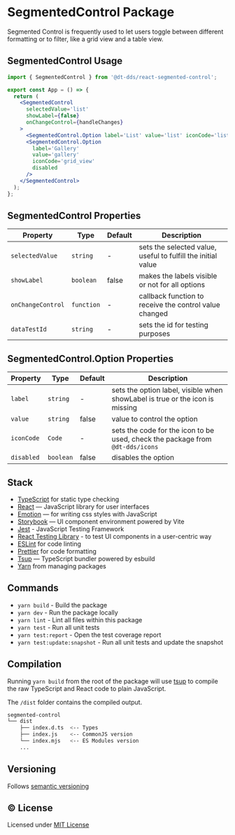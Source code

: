 # SegmentedControl Package

Segmented Control is frequently used to let users toggle between different formatting or to filter, like a grid view and a table view.

## SegmentedControl Usage

```jsx
import { SegmentedControl } from '@dt-dds/react-segmented-control';

export const App = () => {
  return (
    <SegmentedControl
      selectedValue='list'
      showLabel={false}
      onChangeControl={handleChanges}
    >
      <SegmentedControl.Option label='List' value='list' iconCode='list' />
      <SegmentedControl.Option
        label='Gallery'
        value='gallery'
        iconCode='grid_view'
        disabled
      />
    </SegmentedControl>
  );
};
```

## SegmentedControl Properties

| Property          | Type       | Default | Description                                                  |
| ----------------- | ---------- | ------- | ------------------------------------------------------------ |
| `selectedValue`   | `string`   | -       | sets the selected value, useful to fulfill the initial value |
| `showLabel`       | `boolean`  | false   | makes the labels visible or not for all options              |
| `onChangeControl` | `function` | -       | callback function to receive the control value changed       |
| `dataTestId`      | `string`   | -       | sets the id for testing purposes                             |

## SegmentedControl.Option Properties

| Property   | Type      | Default | Description                                                                   |
| ---------- | --------- | ------- | ----------------------------------------------------------------------------- |
| `label`    | `string`  | -       | sets the option label, visible when showLabel is true or the icon is missing  |
| `value`    | `string`  | false   | value to control the option                                                   |
| `iconCode` | `Code`    | -       | sets the code for the icon to be used, check the package from `@dt-dds/icons` |
| `disabled` | `boolean` | false   | disables the option                                                           |

## Stack

- [TypeScript](https://www.typescriptlang.org/) for static type checking
- [React](https://reactjs.org/) — JavaScript library for user interfaces
- [Emotion](https://emotion.sh/docs/introduction) — for writing css styles with JavaScript
- [Storybook](https://storybook.js.org/) — UI component environment powered by Vite
- [Jest](https://jestjs.io/) - JavaScript Testing Framework
- [React Testing Library](https://testing-library.com/) - to test UI components in a user-centric way
- [ESLint](https://eslint.org/) for code linting
- [Prettier](https://prettier.io) for code formatting
- [Tsup](https://github.com/egoist/tsup) — TypeScript bundler powered by esbuild
- [Yarn](https://yarnpkg.com/) from managing packages

## Commands

- `yarn build` - Build the package
- `yarn dev` - Run the package locally
- `yarn lint` - Lint all files within this package
- `yarn test` - Run all unit tests
- `yarn test:report` - Open the test coverage report
- `yarn test:update:snapshot` - Run all unit tests and update the snapshot

## Compilation

Running `yarn build` from the root of the package will use [tsup](https://tsup.egoist.dev/) to compile the raw TypeScript and React code to plain JavaScript.

The `/dist` folder contains the compiled output.

```bash
segmented-control
└── dist
    ├── index.d.ts  <-- Types
    ├── index.js    <-- CommonJS version
    └── index.mjs   <-- ES Modules version
    ...
```

## Versioning

Follows [semantic versioning](https://semver.org/)

## &copy; License

Licensed under [MIT License](LICENSE.md)
